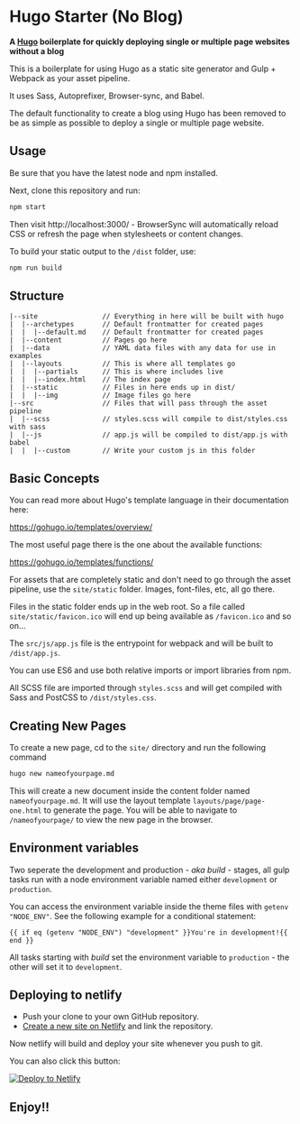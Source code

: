 # Hugo Starter (No Blog)

**A [Hugo](https://gohugo.io/) boilerplate for quickly deploying single or multiple page websites without a blog**

This is a boilerplate for using Hugo as a static site generator and Gulp + Webpack as your
asset pipeline.

It uses Sass, Autoprefixer, Browser-sync, and Babel.

The default functionality to create a blog using Hugo has been removed to be as simple as possible to deploy a single or multiple page website.

## Usage

Be sure that you have the latest node and npm installed.

Next, clone this repository and run:

```bash
npm start
```

Then visit http://localhost:3000/ - BrowserSync will automatically reload CSS or
refresh the page when stylesheets or content changes.

To build your static output to the `/dist` folder, use:

```bash
npm run build
```

## Structure

```
|--site                // Everything in here will be built with hugo
|  |--archetypes       // Default frontmatter for created pages
|  |  |--default.md    // Default frontmatter for created pages
|  |--content          // Pages go here
|  |--data             // YAML data files with any data for use in examples
|  |--layouts          // This is where all templates go
|  |  |--partials      // This is where includes live
|  |  |--index.html    // The index page
|  |--static           // Files in here ends up in dist/
|  |  |--img           // Image files go here
|--src                 // Files that will pass through the asset pipeline
|  |--scss             // styles.scss will compile to dist/styles.css with sass
|  |--js               // app.js will be compiled to dist/app.js with babel
|  |  |--custom        // Write your custom js in this folder
```

## Basic Concepts

You can read more about Hugo's template language in their documentation here:

https://gohugo.io/templates/overview/

The most useful page there is the one about the available functions:

https://gohugo.io/templates/functions/

For assets that are completely static and don't need to go through the asset pipeline,
use the `site/static` folder. Images, font-files, etc, all go there.

Files in the static folder ends up in the web root. So a file called `site/static/favicon.ico`
will end up being available as `/favicon.ico` and so on...

The `src/js/app.js` file is the entrypoint for webpack and will be built to `/dist/app.js`.

You can use ES6 and use both relative imports or import libraries from npm.

All SCSS file are imported through `styles.scss` and will get compiled with Sass and PostCSS
to `/dist/styles.css`.

## Creating New Pages

To create a new page, cd to the `site/` directory and run the following command

```bash
hugo new nameofyourpage.md
```

This will create a new document inside the content folder named `nameofyourpage.md`. It will use the layout template `layouts/page/page-one.html` to generate the page. You will be able to navigate to `/nameofyourpage/` to view the new page in the browser.

## Environment variables

Two seperate the development and production *- aka build -* stages, all gulp
tasks run with a node environment variable named either `development` or 
`production`.

You can access the environment variable inside the theme files with 
`getenv "NODE_ENV"`. See the following example for a conditional statement:

    {{ if eq (getenv "NODE_ENV") "development" }}You're in development!{{ end }}

All tasks starting with *build* set the environment variable to `production` - 
the other will set it to `development`.

## Deploying to netlify

- Push your clone to your own GitHub repository.
- [Create a new site on Netlify](https://app.netlify.com/start) and link the repository.

Now netlify will build and deploy your site whenever you push to git.

You can also click this button:

[![Deploy to Netlify](https://www.netlify.com/img/deploy/button.svg)](https://app.netlify.com/start/deploy?repository=https://github.com/eliwilliamson/victor-hugo)



## Enjoy!!
